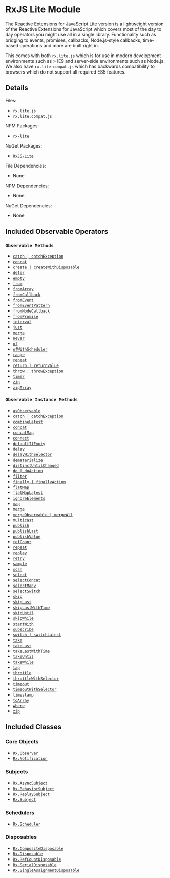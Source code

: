 # RxJS Lite Module #

The Reactive Extensions for JavaScript Lite version is a lightweight version of the Reactive Extensions for JavaScript which covers most of the day to day operators you might use all in a single library.  Functionality such as bridging to events, promises, callbacks, Node.js-style callbacks, time-based operations and more are built right in.

This comes with both `rx.lite.js` which is for use in modern development environments such as > IE9 and server-side environments such as Node.js.  We also have `rx.lite.compat.js` which has backwards compatibility to browsers which do not support all required ES5 features.

## Details ##

Files:
- `rx.lite.js`
- `rx.lite.compat.js`

NPM Packages:
- `rx-lite`

NuGet Packages:
- [`RxJS-Lite`](https://www.nuget.org/packages/RxJS-Lite/)

File Dependencies:
- None

NPM Dependencies:
- None

NuGet Dependencies:
- None

## Included Observable Operators ##

### `Observable Methods`
- [`catch | catchException`](../api/core/operators/catch.md)
- [`concat`](../api/core/operators/concat.md)
- [`create | createWithDisposable`](../api/core/operators/create.md)
- [`defer`](../api/core/operators/defer.md)
- [`empty`](../api/core/operators/empty.md)
- [`from`](../api/core/operators/from.md)
- [`fromArray`](../api/core/operators/fromarray.md)
- [`fromCallback`](../api/core/operators/fromcallback.md)
- [`fromEvent`](../api/core/operators/fromevent.md)
- [`fromEventPattern`](../api/core/operators/fromeventpattern.md)
- [`fromNodeCallback`](../api/core/operators/fromnodecallback.md)
- [`fromPromise`](../api/core/operators/frompromise.md)
- [`interval`](../api/core/operators/interval.md)
- [`just`](../api/core/operators/return.md)
- [`merge`](../api/core/operators/merge.md)
- [`never`](../api/core/operators/never.md)
- [`of`](../api/core/operators/of.md)
- [`ofWithScheduler`](../api/core/operators/ofwithscheduler.md)
- [`range`](../api/core/operators/range.md)
- [`repeat`](../api/core/operators/repeat.md)
- [`return | returnValue`](../api/core/operators/return.md)
- [`throw | throwException`](../api/core/operators/throw.md)
- [`timer`](../api/core/operators/timer.md)
- [`zip`](../api/core/operators/zip.md)
- [`zipArray`](../api/core/operators/ziparray.md)

### `Observable Instance Methods`
- [`asObservable`](../api/core/operators/asobservable.md)
- [`catch | catchException`](../api/core/operators/catchproto.md)
- [`combineLatest`](../api/core/operators/combinelatest.md)
- [`concat`](../api/core/operators/concatproto.md)
- [`concatMap`](../api/core/operators/concatmap.md)
- [`connect`](../api/core/operators/connect.md)
- [`defaultIfEmpty`](../api/core/operators/defaultifempty.md)
- [`delay`](../api/core/operators/delay.md)
- [`delayWithSelector`](../api/core/operators/delaywithselector)
- [`dematerialize`](../api/core/operators/dematerialize)
- [`distinctUntilChanged`](../api/core/operators/distinctuntilchanged.)
- [`do | doAction`](../api/core/operators/do.md)
- [`filter`](../api/core/operators/where.md)
- [`finally | finallyAction`](../api/core/operators/finally.md)
- [`flatMap`](../api/core/operators/selectmany.md)
- [`flatMapLatest`](../api/core/operators/flatmaplatest.md)
- [`ignoreElements`](../api/core/operators/ignoreelements.md)
- [`map`](../api/core/operators/select.md)
- [`merge`](../api/core/operators/mergeproto.md)
- [`mergeObservable | mergeAll`](../api/core/operators/mergeall.md)
- [`multicast`](../api/core/operators/multicast.md)
- [`publish`](../api/core/operators/publish.md)
- [`publishLast`](../api/core/operators/publishlast.md)
- [`publishValue`](../api/core/operators/publishvalue.md)
- [`refCount`](../api/core/operators/refcount.md)
- [`repeat`](../api/core/operators/repeat.md)
- [`replay`](../api/core/operators/replay.md)
- [`retry`](../api/core/operators/retry.md)
- [`sample`](../api/core/operators/sample.md)
- [`scan`](../api/core/operators/scan.md)
- [`select`](../api/core/operators/select.md)
- [`selectConcat`](../api/core/operators/concatmap.md)
- [`selectMany`](../api/core/operators/selectmany.md)
- [`selectSwitch`](../api/core/operators/flatmaplatest.md)
- [`skip`](../api/core/operators/skip.md)
- [`skipLast`](../api/core/operators/skiplast.md)
- [`skipLastWithTime`](../api/core/operators/skiplastwithtime.md)
- [`skipUntil`](../api/core/operators/skipuntil.md)
- [`skipWhile`](../api/core/operators/skipwhile.md)
- [`startWith`](../api/core/operators/startwith.md)
- [`subscribe`](../api/core/operators/subscribe.md)
- [`switch | switchLatest`](../api/core/operators/switch.md)
- [`take`](../api/core/operators/take.md)
- [`takeLast`](../api/core/operators/takelast.md)
- [`takeLastWithTime`](../api/core/operators/takelastwithtime.md)
- [`takeUntil`](../api/core/operators/takeuntil.md)
- [`takeWhile`](../api/core/operators/takewhile.md)
- [`tap`](../api/core/operators/do.md)
- [`throttle`](../api/core/operators/throttle.md)
- [`throttleWithSelector`](../api/core/operators/throttlewithselector.md)
- [`timeout`](../api/core/operators/timeout.md)
- [`timeoutWithSelector`](../api/core/operators/timeoutwithselector.md)
- [`timestamp`](../api/core/operators/timestamp.md)
- [`toArray`](../api/core/operators/toarray.md)
- [`where`](../api/core/operators/where.md)
- [`zip`](../api/core/operators/zipproto.md)

## Included Classes ##

### Core Objects
- [`Rx.Observer`](../api/core/observer.md)
- [`Rx.Notification`](../api/core/notification.md)

### Subjects

- [`Rx.AsyncSubject`](../api/subjects/asyncsubject.md)
- [`Rx.BehaviorSubject`](../api/subjects/behaviorsubject.md)
- [`Rx.ReplaySubject`](../api/subjects/replaysubject.md)
- [`Rx.Subject`](../api/subjects/subject.md)

### Schedulers

- [`Rx.Scheduler`](../api/schedulers/scheduler.md)

### Disposables

- [`Rx.CompositeDisposable`](../api/disposables/compositedisposable.md)
- [`Rx.Disposable`](../api/disposables/disposable.md)
- [`Rx.RefCountDisposable`](../api/disposables/refcountdisposable.md)
- [`Rx.SerialDisposable`](../api/disposables/serialdisposable.md)
- [`Rx.SingleAssignmentDisposable`](../api/disposables/singleassignmentdisposable.md)
